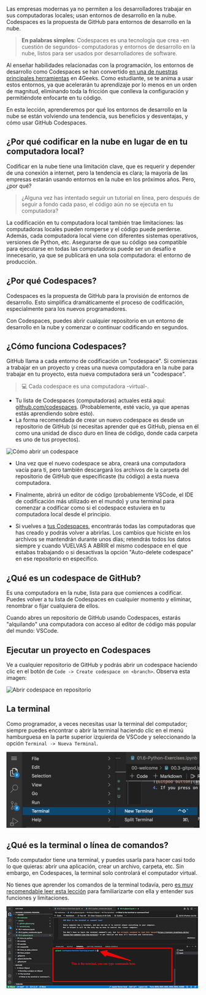 Las empresas modernas ya no permiten a los desarrolladores trabajar en sus computadoras locales; usan entornos de desarrollo en la nube. Codespaces es la propuesta de GitHub para entornos de desarrollo en la nube.

> **En palabras simples**: Codespaces es una tecnología que crea -en cuestión de segundos- computadoras y entornos de desarrollo en la nube, listos para ser usados por desarrolladores de software.

Al enseñar habilidades relacionadas con la programación, los entornos de desarrollo como Codespaces se han convertido [en una de nuestras principales herramientas](https://4geeks.com/lesson/4geeks-teaching-tools) en 4Geeks. Como estudiante, se te anima a usar estos entornos, ya que acelerarán tu aprendizaje por lo menos en un orden de magnitud, eliminando toda la fricción que conlleva la configuración y permitiéndote enfocarte en tu código.

En esta lección, aprenderemos por qué los entornos de desarrollo en la nube se están volviendo una tendencia, sus beneficios y desventajas, y cómo usar GitHub Codespaces.

## ¿Por qué codificar en la nube en lugar de en tu computadora local?

Codificar en la nube tiene una limitación clave, que es requerir y depender de una conexión a internet, pero la tendencia es clara; la mayoría de las empresas estarán usando entornos en la nube en los próximos años. Pero, ¿por qué?

> ¿Alguna vez has intentado seguir un tutorial en línea, pero después de seguir a fondo cada paso, el código aún no se ejecuta en tu computadora?

La codificación en tu computadora local también trae limitaciones: las computadoras locales pueden romperse y el código puede perderse. Además, cada computadora local viene con diferentes sistemas operativos, versiones de Python, etc. Asegurarse de que su código sea compatible para ejecutarse en todas las computadoras puede ser un desafío e innecesario, ya que se publicará en una sola computadora: el entorno de producción.

## ¿Por qué Codespaces?

Codespaces es la propuesta de GitHub para la provisión de entornos de desarrollo. Esto simplifica dramáticamente el proceso de codificación, especialmente para los nuevos programadores.

Con Codespaces, puedes abrir cualquier repositorio en un entorno de desarrollo en la nube y comenzar o continuar codificando en segundos.

## ¿Cómo funciona Codespaces?

GitHub llama a cada entorno de codificación un "codespace". Si comienzas a trabajar en un proyecto y creas una nueva computadora en la nube para trabajar en tu proyecto, esta nueva computadora será un "codespace".

> 💻 Cada codespace es una computadora -virtual-.

- Tu lista de Codespaces (computadoras) actuales está aquí: [github.com/codespaces](https://github.com/codespaces). (Probablemente, esté vacío, ya que apenas estás aprendiendo sobre esto).
- La forma recomendada de crear un nuevo codespace es desde un repositorio de GitHub (si necesitas aprender qué es GitHub, piensa en él como una unidad de disco duro en línea de código, donde cada carpeta es uno de tus proyectos).

![Cómo abrir un codespace](https://github.com/breatheco-de/content/blob/master/src/assets/images/create-codespace.gif?raw=true)

- Una vez que el nuevo codespace se abra, creará una computadora vacía para ti, pero también descargará los archivos de la carpeta del repositorio de GitHub que especificaste (tu código) a esta nueva computadora.

- Finalmente, abrirá un editor de código (probablemente VSCode, el IDE de codificación más utilizado en el mundo) y una terminal para comenzar a codificar como si el codespace estuviera en tu computadora local desde el principio.

- Si vuelves a [tus Codespaces](https://github.com/codespaces), encontrarás todas las computadoras que has creado y podrás volver a abrirlas. Los cambios que hiciste en los archivos se mantendrán durante unos días; retendrás todos los datos siempre y cuando VUELVAS A ABRIR el mismo codespace en el que estabas trabajando o si desactivas la opción "Auto-delete codespace" en ese repositorio en específico.

## ¿Qué es un codespace de GitHub?

Es una computadora en la nube, lista para que comiences a codificar. Puedes volver a tu lista de Codespaces en cualquier momento y eliminar, renombrar o fijar cualquiera de ellos.

Cuando abres un repositorio de GitHub usando Codespaces, estarás "alquilando" una computadora con acceso al editor de código más popular del mundo: VSCode.

## Ejecutar un proyecto en Codespaces

Ve a cualquier repositorio de GitHub y podrás abrir un codespace haciendo clic en el botón de `Code -> Create codespace on <branch>`. Observa esta imagen:

![Abrir codespace en repositorio](https://github.com/breatheco-de/content/blob/master/src/assets/images/open-codespace.png?raw=true)

## La terminal

Como programador, a veces necesitas usar la terminal del computador; siempre puedes encontrar o abrir la terminal haciendo clic en el menú hamburguesa en la parte superior izquierda de VSCode y seleccionando la opción `Terminal -> Nueva Terminal`.

![Cómo abrir una terminal en VSCode](https://github.com/breatheco-de/content/raw/master/src/assets/images/terminal.png?raw=true)

## ¿Qué es la terminal o línea de comandos?

Todo computador tiene una terminal, y puedes usarla para hacer casi todo lo que quieras: abrir una aplicación, crear un archivo, carpeta, etc. Sin embargo, en Codespaces, la terminal solo controlará el computador virtual.

No tienes que aprender los comandos de la terminal todavía, pero [es muy recomendable leer esta lección](https://4geeks.com/lesson/the-command-line-the-terminal) para familiarizarte con ella y entender sus funciones y limitaciones.

![Terminal de VSCode](https://github.com/breatheco-de/content/blob/master/src/assets/images/terminal-command.png?raw=true)
